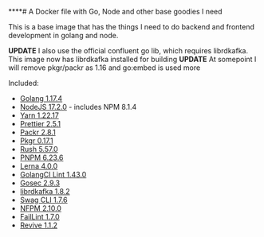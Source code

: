 ****# A Docker file with Go, Node and other base goodies I need

This is a base image that has the things I need to do backend and frontend development in golang and node.

**UPDATE** I also use the official confluent go lib, which requires librdkafka. This image now has librdkafka installed for building
**UPDATE** At somepoint I will remove pkgr/packr as 1.16 and go:embed is used more

Included:

- [Golang 1.17.4](https://golang.org/dl/)
- [NodeJS 17.2.0](https://nodejs.org/en/download/current/) - includes NPM 8.1.4
- [Yarn 1.22.17](https://www.npmjs.com/package/yarn)
- [Prettier 2.5.1](https://www.npmjs.com/package/prettier)
- [Packr 2.8.1](https://github.com/gobuffalo/packr)
- [Pkgr 0.17.1](https://github.com/markbates/pkger)
- [Rush 5.57.0](https://www.npmjs.com/package/@microsoft/rush)
- [PNPM 6.23.6](https://www.npmjs.com/package/pnpm)
- [Lerna 4.0.0](https://github.com/lerna/lerna)
- [GolangCI Lint 1.43.0](https://github.com/golangci/golangci-lint)
- [Gosec 2.9.3](https://github.com/securego/gosec)
- [librdkafka 1.8.2](https://github.com/edenhill/librdkafka)
- [Swag CLI 1.7.6](https://github.com/swaggo/swag)
- [NFPM 2.10.0](https://github.com/goreleaser/nfpm)
- [FailLint 1.7.0](https://github.com/fatih/faillint)
- [Revive 1.1.2](https://github.com/mgechev/revive)
